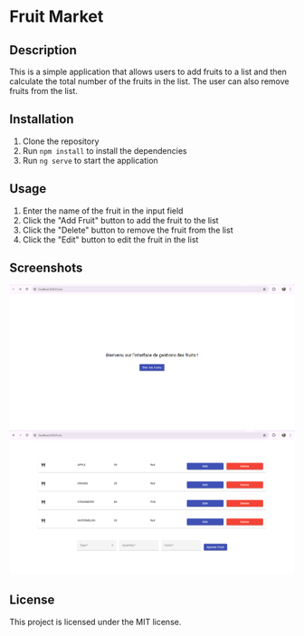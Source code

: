 # Fruit Market

## Description
This is a simple application that allows users to add fruits to a list and then calculate the total number of the fruits in the list. The user can also remove fruits from the list.

## Installation
1. Clone the repository
2. Run `npm install` to install the dependencies
3. Run `ng serve` to start the application

## Usage
1. Enter the name of the fruit in the input field
2. Click the "Add Fruit" button to add the fruit to the list
3. Click the "Delete" button to remove the fruit from the list
4. Click the "Edit" button to edit the fruit in the list

## Screenshots
![alt text](image-1.png)
![alt text](image.png)

## License
This project is licensed under the MIT license.


